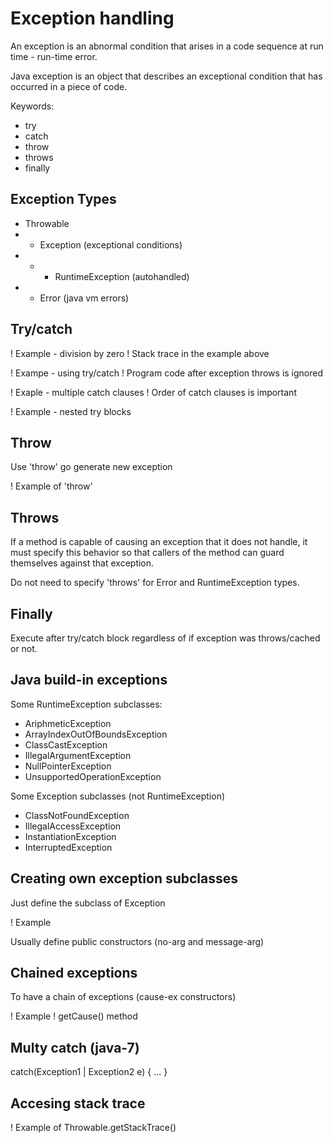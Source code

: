 # Exception handling

An exception is an abnormal condition that arises in a code sequence at run time - run-time error.

Java exception is an object that describes an exceptional condition that has occurred in a piece of code.

Keywords:

* try
* catch
* throw
* throws
* finally

## Exception Types

* Throwable
* - Exception (exceptional conditions)
* - - RuntimeException (autohandled)
* - Error (java vm errors)

## Try/catch

! Example - division by zero
! Stack trace in the example above

! Exampe - using try/catch
! Program code after exception throws is ignored

! Exaple - multiple catch clauses
! Order of catch clauses is important

! Example - nested try blocks

## Throw

Use 'throw' go generate new exception

! Example of 'throw'

## Throws

If a method is capable of causing an exception that it does not handle, it must
specify this behavior so that callers of the method can guard themselves against
that exception.

Do not need to specify 'throws' for Error and RuntimeException types.

## Finally

Execute after try/catch block regardless of if exception was throws/cached or not.

## Java build-in exceptions

Some RuntimeException subclasses:

* AriphmeticException
* ArrayIndexOutOfBoundsException
* ClassCastException
* IllegalArgumentException
* NullPointerException
* UnsupportedOperationException

Some Exception subclasses (not RuntimeException)

* ClassNotFoundException
* IllegalAccessException
* InstantiationException
* InterruptedException

## Creating own exception subclasses

Just define the subclass of Exception

! Example

Usually define public constructors (no-arg and message-arg)

## Chained exceptions

To have a chain of exceptions (cause-ex constructors)

! Example
! getCause() method

## Multy catch (java-7)

catch(Exception1 | Exception2 e) { ... }

## Accesing stack trace

! Example of Throwable.getStackTrace()
